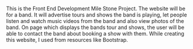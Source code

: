 This is the Front End Development Mile Stone Project. The website will be for a band.
It will advertise tours and shows the band is playing, let people listen and watch music videos
from the band and also view photos of the band.
On page which displays the bands tour and shows, the user will be able to contact the band about
booking a show with them.
While creating this website, I used from resources like Bootstrap.